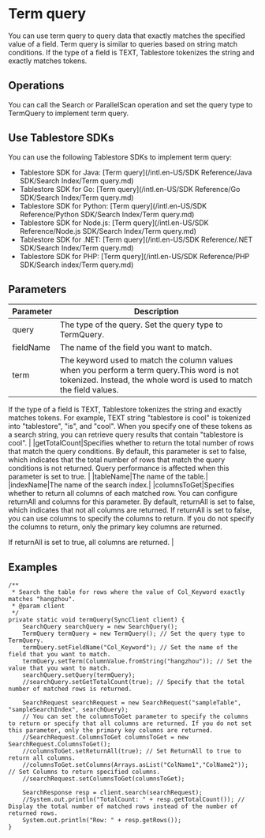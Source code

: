 # Term query

You can use term query to query data that exactly matches the specified value of a field. Term query is similar to queries based on string match conditions. If the type of a field is TEXT, Tablestore tokenizes the string and exactly matches tokens.

## Operations

You can call the Search or ParallelScan operation and set the query type to TermQuery to implement term query.

## Use Tablestore SDKs

You can use the following Tablestore SDKs to implement term query:

-   Tablestore SDK for Java: [Term query](/intl.en-US/SDK Reference/Java SDK/Search Index/Term query.md)
-   Tablestore SDK for Go: [Term query](/intl.en-US/SDK Reference/Go SDK/Search Index/Term query.md)
-   Tablestore SDK for Python: [Term query](/intl.en-US/SDK Reference/Python SDK/Search Index/Term query.md)
-   Tablestore SDK for Node.js: [Term query](/intl.en-US/SDK Reference/Node.js SDK/Search Index/Term query.md)
-   Tablestore SDK for .NET: [Term query](/intl.en-US/SDK Reference/.NET SDK/Search Index/Term query.md)
-   Tablestore SDK for PHP: [Term query](/intl.en-US/SDK Reference/PHP SDK/Search index/Term query.md)

## Parameters

|Parameter|Description|
|---------|-----------|
|query|The type of the query. Set the query type to TermQuery.|
|fieldName|The name of the field you want to match.|
|term|The keyword used to match the column values when you perform a term query.This word is not tokenized. Instead, the whole word is used to match the field values.

If the type of a field is TEXT, Tablestore tokenizes the string and exactly matches tokens. For example, TEXT string "tablestore is cool" is tokenized into "tablestore", "is", and "cool". When you specify one of these tokens as a search string, you can retrieve query results that contain "tablestore is cool". |
|getTotalCount|Specifies whether to return the total number of rows that match the query conditions. By default, this parameter is set to false, which indicates that the total number of rows that match the query conditions is not returned. Query performance is affected when this parameter is set to true. |
|tableName|The name of the table.|
|indexName|The name of the search index.|
|columnsToGet|Specifies whether to return all columns of each matched row. You can configure returnAll and columns for this parameter. By default, returnAll is set to false, which indicates that not all columns are returned. If returnAll is set to false, you can use columns to specify the columns to return. If you do not specify the columns to return, only the primary key columns are returned.

If returnAll is set to true, all columns are returned. |

## Examples

```
/**
 * Search the table for rows where the value of Col_Keyword exactly matches "hangzhou".
 * @param client
 */
private static void termQuery(SyncClient client) {
    SearchQuery searchQuery = new SearchQuery();
    TermQuery termQuery = new TermQuery(); // Set the query type to TermQuery.
    termQuery.setFieldName("Col_Keyword"); // Set the name of the field that you want to match.
    termQuery.setTerm(ColumnValue.fromString("hangzhou")); // Set the value that you want to match.
    searchQuery.setQuery(termQuery);
    //searchQuery.setGetTotalCount(true); // Specify that the total number of matched rows is returned.

    SearchRequest searchRequest = new SearchRequest("sampleTable", "sampleSearchIndex", searchQuery);
    // You can set the columnsToGet parameter to specify the columns to return or specify that all columns are returned. If you do not set this parameter, only the primary key columns are returned.
    //SearchRequest.ColumnsToGet columnsToGet = new SearchRequest.ColumnsToGet();
    //columnsToGet.setReturnAll(true); // Set ReturnAll to true to return all columns.
    //columnsToGet.setColumns(Arrays.asList("ColName1","ColName2")); // Set Columns to return specified columns.
    //searchRequest.setColumnsToGet(columnsToGet);

    SearchResponse resp = client.search(searchRequest);
    //System.out.println("TotalCount: " + resp.getTotalCount()); // Display the total number of matched rows instead of the number of returned rows.
    System.out.println("Row: " + resp.getRows());
}
            
```


